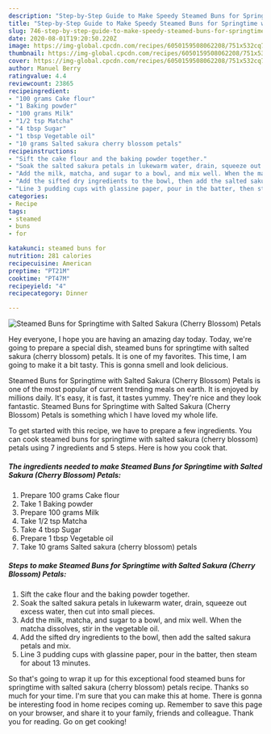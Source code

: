 ```yaml
---
description: "Step-by-Step Guide to Make Speedy Steamed Buns for Springtime with Salted Sakura (Cherry Blossom) Petals"
title: "Step-by-Step Guide to Make Speedy Steamed Buns for Springtime with Salted Sakura (Cherry Blossom) Petals"
slug: 746-step-by-step-guide-to-make-speedy-steamed-buns-for-springtime-with-salted-sakura-cherry-blossom-petals
date: 2020-08-01T19:20:50.220Z
image: https://img-global.cpcdn.com/recipes/6050159508062208/751x532cq70/steamed-buns-for-springtime-with-salted-sakura-cherry-blossom-petals-recipe-main-photo.jpg
thumbnail: https://img-global.cpcdn.com/recipes/6050159508062208/751x532cq70/steamed-buns-for-springtime-with-salted-sakura-cherry-blossom-petals-recipe-main-photo.jpg
cover: https://img-global.cpcdn.com/recipes/6050159508062208/751x532cq70/steamed-buns-for-springtime-with-salted-sakura-cherry-blossom-petals-recipe-main-photo.jpg
author: Manuel Berry
ratingvalue: 4.4
reviewcount: 23865
recipeingredient:
- "100 grams Cake flour"
- "1 Baking powder"
- "100 grams Milk"
- "1/2 tsp Matcha"
- "4 tbsp Sugar"
- "1 tbsp Vegetable oil"
- "10 grams Salted sakura cherry blossom petals"
recipeinstructions:
- "Sift the cake flour and the baking powder together."
- "Soak the salted sakura petals in lukewarm water, drain, squeeze out excess water, then cut into small pieces."
- "Add the milk, matcha, and sugar to a bowl, and mix well. When the matcha dissolves, stir in the vegetable oil."
- "Add the sifted dry ingredients to the bowl, then add the salted sakura petals and mix."
- "Line 3 pudding cups with glassine paper, pour in the batter, then steam for about 13 minutes."
categories:
- Recipe
tags:
- steamed
- buns
- for

katakunci: steamed buns for 
nutrition: 281 calories
recipecuisine: American
preptime: "PT21M"
cooktime: "PT47M"
recipeyield: "4"
recipecategory: Dinner

---
```



![Steamed Buns for Springtime with Salted Sakura (Cherry Blossom) Petals](https://img-global.cpcdn.com/recipes/6050159508062208/751x532cq70/steamed-buns-for-springtime-with-salted-sakura-cherry-blossom-petals-recipe-main-photo.jpg)

Hey everyone, I hope you are having an amazing day today. Today, we're going to prepare a special dish, steamed buns for springtime with salted sakura (cherry blossom) petals. It is one of my favorites. This time, I am going to make it a bit tasty. This is gonna smell and look delicious.

Steamed Buns for Springtime with Salted Sakura (Cherry Blossom) Petals is one of the most popular of current trending meals on earth. It is enjoyed by millions daily. It's easy, it is fast, it tastes yummy. They're nice and they look fantastic. Steamed Buns for Springtime with Salted Sakura (Cherry Blossom) Petals is something which I have loved my whole life.




To get started with this recipe, we have to prepare a few ingredients. You can cook steamed buns for springtime with salted sakura (cherry blossom) petals using 7 ingredients and 5 steps. Here is how you cook that.

<!--inarticleads1-->

##### The ingredients needed to make Steamed Buns for Springtime with Salted Sakura (Cherry Blossom) Petals:

1. Prepare 100 grams Cake flour
1. Take 1 Baking powder
1. Prepare 100 grams Milk
1. Take 1/2 tsp Matcha
1. Take 4 tbsp Sugar
1. Prepare 1 tbsp Vegetable oil
1. Take 10 grams Salted sakura (cherry blossom) petals




<!--inarticleads2-->

##### Steps to make Steamed Buns for Springtime with Salted Sakura (Cherry Blossom) Petals:

1. Sift the cake flour and the baking powder together.
1. Soak the salted sakura petals in lukewarm water, drain, squeeze out excess water, then cut into small pieces.
1. Add the milk, matcha, and sugar to a bowl, and mix well. When the matcha dissolves, stir in the vegetable oil.
1. Add the sifted dry ingredients to the bowl, then add the salted sakura petals and mix.
1. Line 3 pudding cups with glassine paper, pour in the batter, then steam for about 13 minutes.




So that's going to wrap it up for this exceptional food steamed buns for springtime with salted sakura (cherry blossom) petals recipe. Thanks so much for your time. I'm sure that you can make this at home. There is gonna be interesting food in home recipes coming up. Remember to save this page on your browser, and share it to your family, friends and colleague. Thank you for reading. Go on get cooking!
